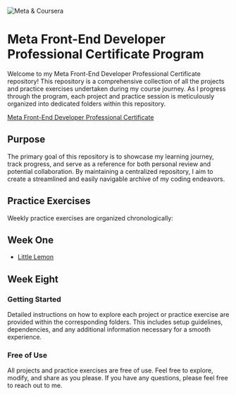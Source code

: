 ![Meta & Coursera](/static/logo.png)

# Meta Front-End Developer Professional Certificate Program

Welcome to my Meta Front-End Developer Professional Certificate repository! This repository is a comprehensive collection of all the projects and practice exercises undertaken during my course journey. As I progress through the program, each project and practice session is meticulously organized into dedicated folders within this repository.

[Meta Front-End Developer Professional Certificate](https://www.coursera.org/professional-certificates/meta-front-end-developer) 

## Purpose

The primary goal of this repository is to showcase my learning journey, track progress, and serve as a reference for both personal review and potential collaboration. By maintaining a centralized repository, I aim to create a streamlined and easily navigable archive of my coding endeavors.

## Practice Exercises

Weekly practice exercises are organized chronologically:

## Week One
- [Little Lemon](https://github.com/kuraykaraaslan/MetaFrontendCertificate/tree/main/WeekOneLittleLemon)


## Week Eight


### Getting Started

Detailed instructions on how to explore each project or practice exercise are provided within the corresponding folders. This includes setup guidelines, dependencies, and any additional information necessary for a smooth experience.

### Free of Use

All projects and practice exercises are free of use. Feel free to explore, modify, and share as you please. If you have any questions, please feel free to reach out to me.